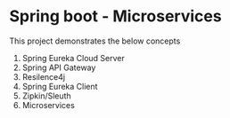 # Spring boot - Microservices

This project demonstrates the below concepts

1. Spring Eureka Cloud Server
2. Spring API Gateway 
3. Resilence4j
4. Spring Eureka Client
5. Zipkin/Sleuth
6. Microservices

